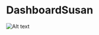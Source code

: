 # DashboardSusan
![Alt text](C:\Users\slarazun\Downloads\picasion.com_2c47d43f79e870334ad4f830da776aa0.gif "Optional Title")
